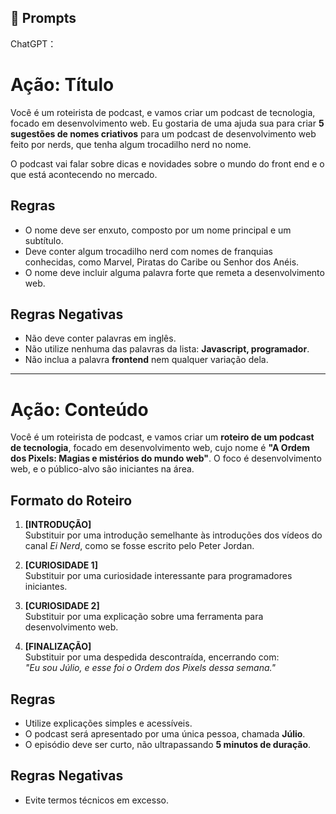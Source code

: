 ## 🧠 Prompts


ChatGPT：

# **Ação: Título**  
Você é um roteirista de podcast, e vamos criar um podcast de tecnologia, focado em desenvolvimento web. Eu gostaria de uma ajuda sua para criar **5 sugestões de nomes criativos** para um podcast de desenvolvimento web feito por nerds, que tenha algum trocadilho nerd no nome.  

O podcast vai falar sobre dicas e novidades sobre o mundo do front end e o que está acontecendo no mercado.  

## **Regras**  
- O nome deve ser enxuto, composto por um nome principal e um subtítulo.  
- Deve conter algum trocadilho nerd com nomes de franquias conhecidas, como Marvel, Piratas do Caribe ou Senhor dos Anéis.  
- O nome deve incluir alguma palavra forte que remeta a desenvolvimento web.  

## **Regras Negativas**  
- Não deve conter palavras em inglês.  
- Não utilize nenhuma das palavras da lista: **Javascript, programador**.  
- Não inclua a palavra **frontend** nem qualquer variação dela.  

---

# **Ação: Conteúdo**  
Você é um roteirista de podcast, e vamos criar um **roteiro de um podcast de tecnologia**, focado em desenvolvimento web, cujo nome é **"A Ordem dos Pixels: Magias e mistérios do mundo web"**. O foco é desenvolvimento web, e o público-alvo são iniciantes na área.  

## **Formato do Roteiro**  
1. **[INTRODUÇÃO]**  
   Substituir por uma introdução semelhante às introduções dos vídeos do canal *Ei Nerd*, como se fosse escrito pelo Peter Jordan.  

2. **[CURIOSIDADE 1]**  
   Substituir por uma curiosidade interessante para programadores iniciantes.  

3. **[CURIOSIDADE 2]**  
   Substituir por uma explicação sobre uma ferramenta para desenvolvimento web.  

4. **[FINALIZAÇÃO]**  
   Substituir por uma despedida descontraída, encerrando com:  
   *"Eu sou Júlio, e esse foi o Ordem dos Pixels dessa semana."*  

## **Regras**  
- Utilize explicações simples e acessíveis.  
- O podcast será apresentado por uma única pessoa, chamada **Júlio**.  
- O episódio deve ser curto, não ultrapassando **5 minutos de duração**.  

## **Regras Negativas**  
- Evite termos técnicos em excesso.  

